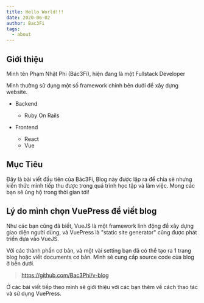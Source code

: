 ```yaml
---
title: Hello World!!!
date: 2020-06-02
author: Bac3Fi
tags:
  - about
---
```


## Giới thiệu
Mình tên Phạm Nhật Phi (Bác3Fi), hiện đang là một Fullstack Developer

Mình thường sử dụng một số framework chính bên dưới để xây dựng website.

- Backend
  - Ruby On Rails

- Frontend
  - React
  - Vue

## Mục Tiêu
Đây là bài viết đầu tiên của Bác3Fi, Blog này được lập ra để chia sẻ nhưng kiến thức
mình tiếp thu được trong quá trình học tập và làm việc. Mong các bạn sẽ ủng hộ trong
thời gian tới!
## Lý do mình chọn VuePress để viết blog
Như các bạn cũng đã biết, VueJS là một framework linh động để xây dựng giao diện người
dùng, và VuePress là "static site generator" cũng được phát triển dựa vào VueJS.

Với các thành phần cơ bản, và một vài setting bạn đã có thể tạo ra 1 trang blog hoặc viết 
documents cơ bản. Mình sẽ cung cấp source code của blog ở bên dưới.
> https://github.com/Bac3Phi/v-blog

Ở các bài viết tiếp theo mình sẽ giới thiệu với các bạn thêm về cách thao tác và sử dụng VuePress. 

